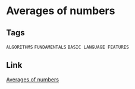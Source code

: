 # Averages of numbers

## Tags

`ALGORITHMS` `FUNDAMENTALS` `BASIC LANGUAGE FEATURES`

## Link

[Averages of numbers](https://www.codewars.com/kata/57d2807295497e652b000139)